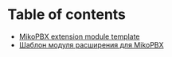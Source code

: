 # Table of contents
* [MikoPBX extension module template](README.md)
* [Шаблон модуля расширения для MikoPBX](readme.ru.md)

